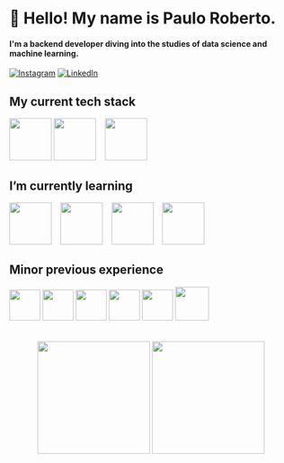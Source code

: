 # 👋 Hello! My name is Paulo Roberto.
#### I'm a backend developer diving into the studies of data science and machine learning.
[![Instagram](https://img.shields.io/badge/Instagram-%23E4405F.svg?logo=Instagram&logoColor=white)](https://instagram.com/pauloroberto.dev) [![LinkedIn](https://img.shields.io/badge/LinkedIn-%230077B5.svg?logo=linkedin&logoColor=white)](https://www.linkedin.com/in/paulorobertovrc/)

## My current tech stack
<div style="display: inline_block">
<img height="75" width="75" src="https://cdn.jsdelivr.net/gh/devicons/devicon/icons/java/java-original-wordmark.svg" />
<img height="75" width="75" src="https://cdn.jsdelivr.net/gh/devicons/devicon/icons/spring/spring-original-wordmark.svg" /> &nbsp;&nbsp;
<img height="75" width="75" src="https://cdn.jsdelivr.net/gh/devicons/devicon/icons/mysql/mysql-original-wordmark.svg" />

</div>

## I’m currently learning
<div style="display: inline_block">
<img height="75" width="75" src="https://cdn.jsdelivr.net/gh/devicons/devicon/icons/python/python-original-wordmark.svg" /> &nbsp;&nbsp;
<img height="75" width="75" src="https://cdn.jsdelivr.net/gh/devicons/devicon/icons/jupyter/jupyter-original-wordmark.svg" /> &nbsp;&nbsp;
<img height="75" width="75" src="https://github.com/paulorobertovrc/paulorobertovrc/assets/70707151/bce47a2d-9dcd-4274-b24a-636d3fc85524" /> &nbsp;&nbsp;
<img height="75" width="75" src="https://cdn.jsdelivr.net/gh/devicons/devicon/icons/anaconda/anaconda-original.svg" />
</div>

## Minor previous experience
<div style="display: inline_block">
<img height="55" width="55" src="https://cdn.jsdelivr.net/gh/devicons/devicon/icons/css3/css3-original.svg" />
<img height="55" width="55" src="https://cdn.jsdelivr.net/gh/devicons/devicon/icons/html5/html5-original.svg" />
<img height="55" width="55" src="https://cdn.jsdelivr.net/gh/devicons/devicon/icons/javascript/javascript-original.svg" />
<img height="55" width="55" src="https://cdn.jsdelivr.net/gh/devicons/devicon/icons/c/c-plain.svg" />
<img height="55" width="55" src="https://cdn.jsdelivr.net/gh/devicons/devicon/icons/cplusplus/cplusplus-plain.svg" />
<img height="60" width="60" src="https://cdn.jsdelivr.net/gh/devicons/devicon/icons/php/php-original.svg" />
</div>

<!-- ## On the horizon
<div style="display: inline_block">
<img height="60" width="60" src="https://cdn.jsdelivr.net/gh/devicons/devicon/icons/apachekafka/apachekafka-original.svg" />
<img height="60" width="60" src="https://cdn.jsdelivr.net/gh/devicons/devicon/icons/postgresql/postgresql-original.svg" />          
<img height="60" width="60" src="https://cdn.jsdelivr.net/gh/devicons/devicon/icons/python/python-original.svg" />          
</div> -->
<br>
<br>
<div align="center">
<img height=200em src="https://github-readme-streak-stats.herokuapp.com/?user=paulorobertovrc&theme=nord&hide_border=false" />
<img height=200em src=https://github-readme-stats-p1rh.vercel.app/api/top-langs/?username=paulorobertovrc&theme=nord&hide_border=false&include_all_commits=true&count_private=true&layout=compact" />
</div>
